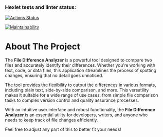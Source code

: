 ### Hexlet tests and linter status:

[![Actions Status](https://github.com/AlexNeva/backend-project-46/actions/workflows/hexlet-check.yml/badge.svg)](https://github.com/AlexNeva/backend-project-46/actions)

[![Maintainability](https://api.codeclimate.com/v1/badges/163df6c5df78b47a2ed7/maintainability)](https://codeclimate.com/github/AlexNeva/backend-project-46/maintainability)

# About The Project

The **File Difference Analyzer** is a powerful tool designed to compare two files and accurately identify their differences. Whether you're working with text, code, or data files, this application streamlines the process of spotting changes, ensuring that no detail goes unnoticed.

The tool provides the flexibility to output the differences in various formats, including plain text, side-by-side comparison, and more. This versatility makes it suitable for a wide range of use cases, from simple file comparison tasks to complex version control and quality assurance processes.

With an intuitive user interface and robust functionality, the **File Difference Analyzer** is an essential utility for developers, writers, and anyone who needs to keep track of file changes efficiently.

Feel free to adjust any part of this to better fit your needs!
